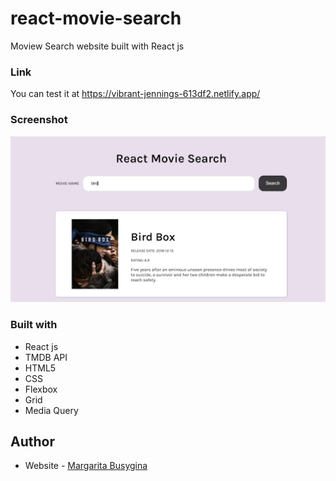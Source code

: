 # react-movie-search
Moview Search website built with React js

### Link
You can test it at https://vibrant-jennings-613df2.netlify.app/


### Screenshot

![](./Capture1.PNG)



### Built with
- React js
- TMDB API
- HTML5
- CSS
- Flexbox
- Grid
- Media Query

## Author

- Website - [Margarita Busygina](https://festive-meninsky-f42b8d.netlify.app/)

